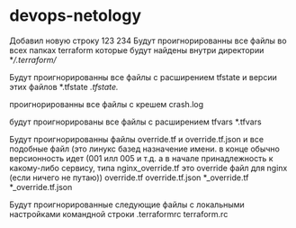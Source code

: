 # devops-netology

Добавил новую строку
123
234
Будут проигнорированны все файлы во всех папках terraform которые будут найдены внутри
директории
**/.terraform/*

Будут проигнорированны все файлы с расширением tfstate и версии этих файлов
*.tfstate
*.tfstate.*

проигнорированны все файлы с крешем
crash.log

будут проигнорированы все файлы с расширением tfvars
*.tfvars

Будут проигнорированны файлы override.tf и override.tf.json и все подобные файл
(это линукс базед назначение имени. в конце обычно версионность идет (001 илл 005 и т.д.
а в начале принадлежность к какому-либо сервису, типа nginx_override.tf это override 
файл для nginx (если ничего не путаю))
override.tf
override.tf.json
*_override.tf
*_override.tf.json

Будут проигнорированные следующие файлы с локальными настройками командной строки
.terraformrc
terraform.rc